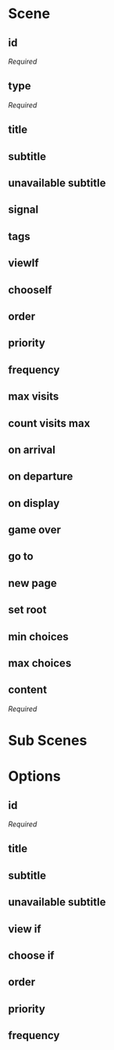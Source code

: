 # Scene

## id
*Required*

## type
*Required*

## title

## subtitle

## unavailable subtitle


## signal

## tags


## viewIf

## chooseIf

## order

## priority

## frequency


## max visits

## count visits max


## on arrival

## on departure

## on display


## game over

## go to

## new page


## set root


## min choices

## max choices


## content
*Required*


# Sub Scenes


# Options
  
## id
*Required*

## title

## subtitle

## unavailable subtitle

## view if

## choose if

## order

## priority

## frequency
